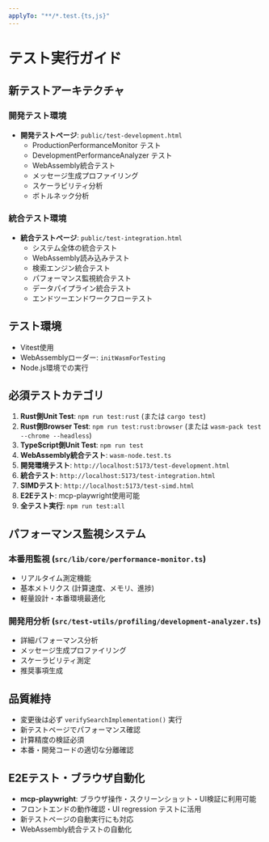 ```yaml
---
applyTo: "**/*.test.{ts,js}"
---
```


# テスト実行ガイド

## 新テストアーキテクチャ

### 開発テスト環境
- **開発テストページ**: `public/test-development.html`
  - ProductionPerformanceMonitor テスト
  - DevelopmentPerformanceAnalyzer テスト
  - WebAssembly統合テスト
  - メッセージ生成プロファイリング
  - スケーラビリティ分析
  - ボトルネック分析

### 統合テスト環境
- **統合テストページ**: `public/test-integration.html`
  - システム全体の統合テスト
  - WebAssembly読み込みテスト
  - 検索エンジン統合テスト
  - パフォーマンス監視統合テスト
  - データパイプライン統合テスト
  - エンドツーエンドワークフローテスト

## テスト環境
- Vitest使用
- WebAssemblyローダー: `initWasmForTesting`
- Node.js環境での実行

## 必須テストカテゴリ
1. **Rust側Unit Test**: `npm run test:rust` (または `cargo test`)
2. **Rust側Browser Test**: `npm run test:rust:browser` (または `wasm-pack test --chrome --headless`)
3. **TypeScript側Unit Test**: `npm run test`
4. **WebAssembly統合テスト**: `wasm-node.test.ts`
5. **開発環境テスト**: `http://localhost:5173/test-development.html`
6. **統合テスト**: `http://localhost:5173/test-integration.html`
7. **SIMDテスト**: `http://localhost:5173/test-simd.html`
8. **E2Eテスト**: mcp-playwright使用可能
9. **全テスト実行**: `npm run test:all`

## パフォーマンス監視システム

### 本番用監視 (`src/lib/core/performance-monitor.ts`)
- リアルタイム測定機能
- 基本メトリクス (計算速度、メモリ、進捗)
- 軽量設計・本番環境最適化

### 開発用分析 (`src/test-utils/profiling/development-analyzer.ts`)
- 詳細パフォーマンス分析
- メッセージ生成プロファイリング
- スケーラビリティ測定
- 推奨事項生成

## 品質維持
- 変更後は必ず `verifySearchImplementation()` 実行
- 新テストページでパフォーマンス確認
- 計算精度の検証必須
- 本番・開発コードの適切な分離確認

## E2Eテスト・ブラウザ自動化
- **mcp-playwright**: ブラウザ操作・スクリーンショット・UI検証に利用可能
- フロントエンドの動作確認・UI regression テストに活用
- 新テストページの自動実行にも対応
- WebAssembly統合テストの自動化
